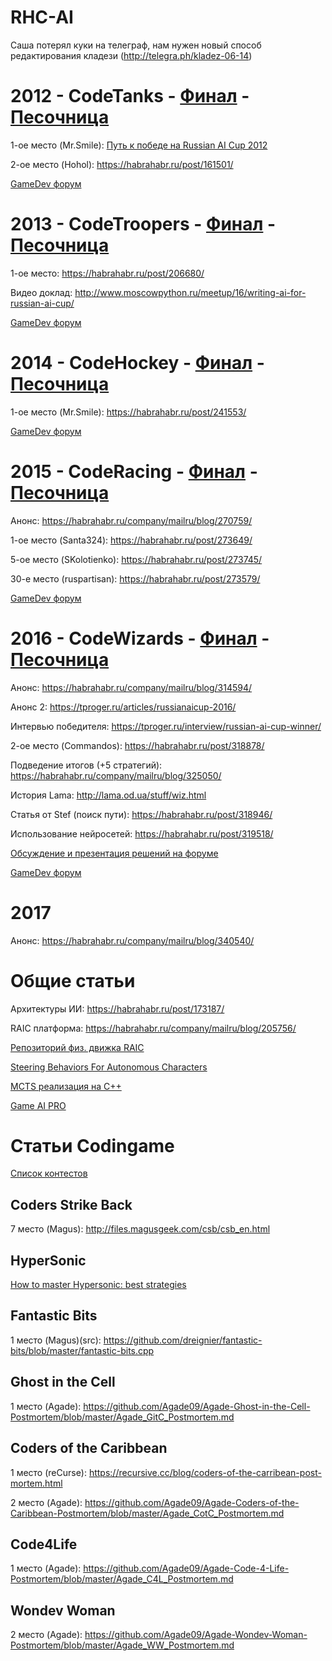 # RHC-AI
Саша потерял куки на телеграф, нам нужен новый способ редактирования кладези (http://telegra.ph/kladez-06-14)

# 2012 - CodeTanks - [Финал](http://2012.russianaicup.ru/contest/4/standings) - [Песочница](http://2012.russianaicup.ru/contest/1/standings)

1-ое место (Mr.Smile): [Путь к победе на Russian AI Cup 2012](https://habrahabr.ru/post/161333/)

2-ое место (Hohol): https://habrahabr.ru/post/161501/

[GameDev форум](http://www.gamedev.ru/flame/forum/?id=168476)


# 2013 - CodeTroopers - [Финал](http://2013.russianaicup.ru/contest/4/standings) - [Песочница](http://2013.russianaicup.ru/contest/1/standings)

1-ое место: https://habrahabr.ru/post/206680/

Видео доклад: http://www.moscowpython.ru/meetup/16/writing-ai-for-russian-ai-cup/

[GameDev форум](http://www.gamedev.ru/flame/forum/?id=182390)


# 2014 - CodeHockey - [Финал](http://2014.russianaicup.ru/contest/4/standings) - [Песочница](http://2014.russianaicup.ru/contest/1/standings)

1-ое место (Mr.Smile): https://habrahabr.ru/post/241553/

[GameDev форум](http://www.gamedev.ru/flame/forum/?id=192787)


# 2015 - CodeRacing - [Финал](http://2015.russianaicup.ru/contest/4/standings) - [Песочница](http://2015.russianaicup.ru/contest/1/standings)

Анонс: https://habrahabr.ru/company/mailru/blog/270759/

1-ое место (Santa324): https://habrahabr.ru/post/273649/

5-ое место (SKolotienko): https://habrahabr.ru/post/273745/

30-е место (ruspartisan): https://habrahabr.ru/post/273579/

[GameDev форум](http://www.gamedev.ru/flame/forum/?id=207554)


# 2016 - CodeWizards - [Финал](http://2016.russianaicup.ru/contest/4/standings) - [Песочница](http://2016.russianaicup.ru/contest/1/standings)

Анонс: https://habrahabr.ru/company/mailru/blog/314594/

Анонс 2: https://tproger.ru/articles/russianaicup-2016/

Интервью победителя: https://tproger.ru/interview/russian-ai-cup-winner/

2-ое место (Commandos): https://habrahabr.ru/post/318878/

Подведение итогов (+5 стратегий): https://habrahabr.ru/company/mailru/blog/325050/

История Lama: http://lama.od.ua/stuff/wiz.html

Статья от Stef (поиск пути): https://habrahabr.ru/post/318946/

Использование нейросетей: https://habrahabr.ru/post/319518/

[Обсуждение и презентация решений на форуме](http://russianaicup.ru/forum/index.php?topic=763.0)

[GameDev форум](http://www.gamedev.ru/flame/forum/?id=220314)


# 2017
Анонс: https://habrahabr.ru/company/mailru/blog/340540/


# Общие статьи
Архитектуры ИИ: https://habrahabr.ru/post/173187/

RAIC платформа: https://habrahabr.ru/company/mailru/blog/205756/

[Репозиторий физ. движка RAIC](https://github.com/Russian-AI-Cup/notreal2d)

[Steering Behaviors For Autonomous Characters](http://www.red3d.com/cwr/steer/gdc99/)

[MCTS реализация на С++](https://github.com/memo/ofxMSAmcts)

[Game AI PRO](http://www.gameaipro.com/)



# Статьи Codingame
[Список контестов](https://www.codingame.com/multiplayer/bot-programming)

## Coders Strike Back
7 место (Magus): http://files.magusgeek.com/csb/csb_en.html

## HyperSonic
[How to master Hypersonic: best strategies](https://www.codingame.com/blog/how-to-master-hypersonic-best-strategies/)

## Fantastic Bits
1 место (Magus)(src): https://github.com/dreignier/fantastic-bits/blob/master/fantastic-bits.cpp 

## Ghost in the Cell
1 место (Agade): https://github.com/Agade09/Agade-Ghost-in-the-Cell-Postmortem/blob/master/Agade_GitC_Postmortem.md

## Coders of the Caribbean
1 место (reCurse): https://recursive.cc/blog/coders-of-the-carribean-post-mortem.html

2 место (Agade): https://github.com/Agade09/Agade-Coders-of-the-Caribbean-Postmortem/blob/master/Agade_CotC_Postmortem.md

## Code4Life
1 место (Agade): https://github.com/Agade09/Agade-Code-4-Life-Postmortem/blob/master/Agade_C4L_Postmortem.md

## Wondev Woman
2 место (Agade): https://github.com/Agade09/Agade-Wondev-Woman-Postmortem/blob/master/Agade_WW_Postmortem.md
